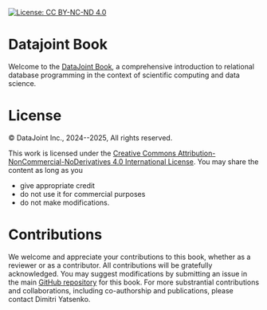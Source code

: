 [![License: CC BY-NC-ND 4.0](https://img.shields.io/badge/License-CC%20BY--NC--ND%204.0-lightgrey.svg)](https://creativecommons.org/licenses/by-nc-nd/4.0/)

# Datajoint Book

Welcome to the [DataJoint Book](https://dimitri-yatsenko.github.io/datajoint-book), a comprehensive
introduction to relational database programming in the context of scientific computing and data science.

# License

© DataJoint Inc., 2024--2025, All rights reserved.

This work is licensed under the [Creative Commons Attribution-NonCommercial-NoDerivatives 4.0 International License](LICENSE.md).
You may share the content as long as you 
* give appropriate credit
* do not use it for commercial purposes
* do not make modifications.

# Contributions 
We welcome and appreciate your contributions to this book, whether as a reviewer or as a contributor.
All contributions will be gratefully acknowledged.
You may suggest modifications by submitting an issue in the main [GitHub repository](https://github.com/dimitri-yatsenko/datajoint-book) for this book.
For more substrantial contributions and collaborations, including co-authorship and publications, please contact Dimitri Yatsenko.
